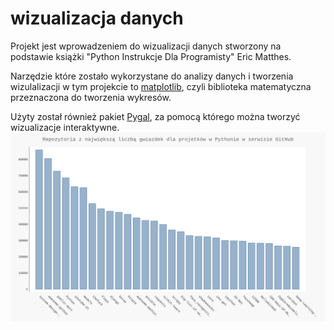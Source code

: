 # wizualizacja danych

Projekt jest wprowadzeniem do wizualizacji danych stworzony na podstawie książki "Python Instrukcje Dla Programisty" Eric Matthes. 

Narzędzie które zostało wykorzystane do analizy danych i tworzenia wizulalizacji w tym projekcie to [matplotlib](https://matplotlib.org/), 
czyli biblioteka matematyczna przeznaczona do tworzenia wykresów.


Użyty został również pakiet [Pygal](http://www.pygal.org/en/stable/), za pomocą którego
można tworzyć wizualizacje interaktywne. 
 ![Repozytoria z największą liczbą gwiazdek dla projetków w Pythonie w serwisie GitHub](work_with_api/python_repos.svg)
 